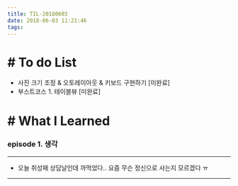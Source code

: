 ```yaml
---
title: TIL-20180603
date: 2018-06-03 11:21:46
tags: 
---
```


# # To do List

- 사진 크기 조정 & 오토레이아웃 & 키보드 구현하기 [미완료]
- 부스트코스 1. 테이블뷰 [미완료]


# # What I Learned

### episode 1. 생각

---

- 오늘 취성패 상담날인데 까먹었다.. 요즘 무슨 정신으로 사는지 모르겠다
ㅠ
---